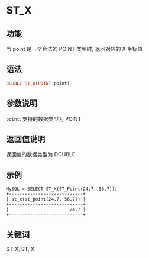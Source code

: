 # ST_X

## 功能

当 point 是一个合法的 POINT 类型时, 返回对应的 X 坐标值

## 语法

```Haskell
DOUBLE ST_X(POINT point)
```

## 参数说明

`point`: 支持的数据类型为 POINT

## 返回值说明

返回值的数据类型为 DOUBLE

## 示例

```Plain Text
MySQL > SELECT ST_X(ST_Point(24.7, 56.7));
+----------------------------+
| st_x(st_point(24.7, 56.7)) |
+----------------------------+
|                       24.7 |
+----------------------------+
```

## 关键词

ST_X, ST, X
